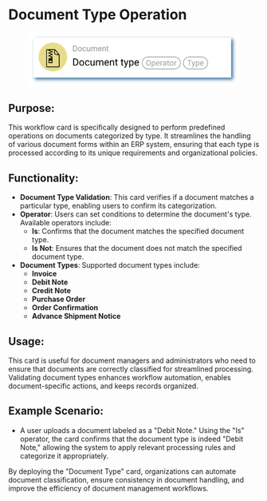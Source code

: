 # Document Type Operation

<figure><img src="../../../.gitbook/assets/userlmn_5cc120c265b7a237929e829ce781b452.png" alt=""><figcaption></figcaption></figure>

## **Purpose:**

This workflow card is specifically designed to perform predefined operations on documents categorized by type. It streamlines the handling of various document forms within an ERP system, ensuring that each type is processed according to its unique requirements and organizational policies.

## **Functionality:**

* **Document Type Validation**: This card verifies if a document matches a particular type, enabling users to confirm its categorization.
* **Operator**: Users can set conditions to determine the document's type. Available operators include:
  * **Is**: Confirms that the document matches the specified document type.
  * **Is Not**: Ensures that the document does not match the specified document type.
* **Document Types**: Supported document types include:
  * **Invoice**
  * **Debit Note**
  * **Credit Note**
  * **Purchase Order**
  * **Order Confirmation**
  * **Advance Shipment Notice**

## **Usage**:

This card is useful for document managers and administrators who need to ensure that documents are correctly classified for streamlined processing. Validating document types enhances workflow automation, enables document-specific actions, and keeps records organized.

## **Example Scenario**:

* A user uploads a document labeled as a "Debit Note." Using the "Is" operator, the card confirms that the document type is indeed "Debit Note," allowing the system to apply relevant processing rules and categorize it appropriately.

By deploying the "Document Type" card, organizations can automate document classification, ensure consistency in document handling, and improve the efficiency of document management workflows.
